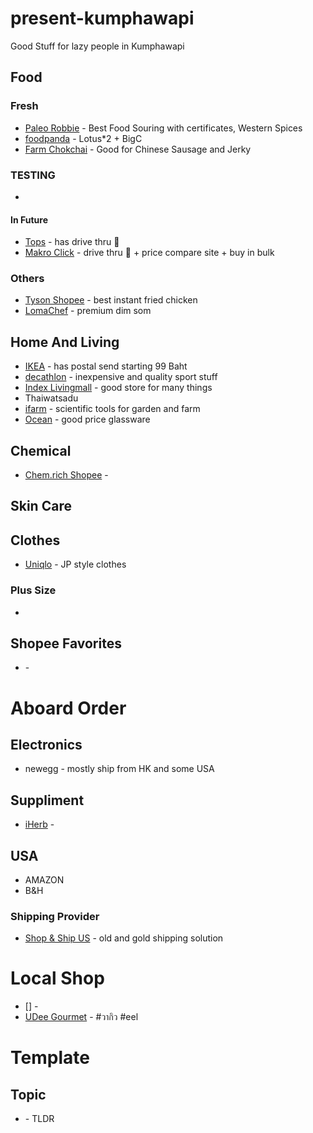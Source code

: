# present-kumphawapi
Good Stuff for lazy people in Kumphawapi

##  Food
### Fresh
- [Paleo Robbie](https://paleorobbie.com) - Best Food Souring with certificates, Western Spices
- [foodpanda](https://www.foodpanda.co.th/shop) - Lotus*2 + BigC
- [Farm Chokchai](https://shop.chokchaisteakhouse.com) - Good for Chinese Sausage and Jerky

### TESTING
- [](https://passiondelivery.com/en/)

#### In Future
- [Tops](https://www.tops.co.th/th/) - has drive thru 🚗
- [Makro Click](https://www.makroclick.com/th) - drive thru 🚗 + price compare site + buy in bulk

### Others
- [Tyson Shopee](https://shopee.co.th/tyson?categoryId=100629&entryPoint=cart&itemId=13432987487) - best instant fried chicken
- [LomaChef](https://www.lomachef.com) - premium dim som

## Home And Living
- [IKEA](https://www.ikea.com/th/th/) - has postal send starting 99 Baht
- [decathlon](https://www.decathlon.co.th/th/) - inexpensive and quality sport stuff
- [Index Livingmall](https://www.indexlivingmall.com/) - good store for many things
- Thaiwatsadu
- [ifarm](https://www.ifarm.co.th/) - scientific tools for garden and farm
- [Ocean](https://www.oceantableware.com) - good price glassware

## Chemical
- [Chem.rich Shopee](https://shopee.co.th/chem.rich?categoryId=100636&itemId=10570378945) - 

## Skin Care

## Clothes
- [Uniqlo](https://www.uniqlo.com/th/th/) - JP style clothes


### Plus Size
- 

## Shopee Favorites
- []() - 

# Aboard Order
## Electronics
- newegg - mostly ship from HK and some USA

## Suppliment
- [iHerb](https://th.iherb.com) - 

## USA
- AMAZON
- B&H

### Shipping Provider
- [Shop & Ship US](http://www.shopandshipus.com) - old and gold shipping solution

# Local Shop
- [] - 
- [UDee Gourmet](https://www.facebook.com/udee.gourmet/) - #วากิว #eel

# Template
## Topic
- [](link) - TLDR
